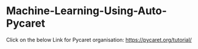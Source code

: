 # Machine-Learning-Using-Auto-Pycaret
Click on the below Link for Pycaret organisation:
          https://pycaret.org/tutorial/
